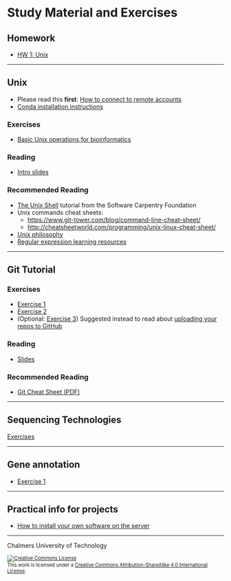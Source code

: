 # Study Material and Exercises

## Homework

* [HW 1: Unix](homework1.md)

<hr />


## Unix

* Please read this **first**: [How to connect to remote accounts](remote-hosts.md)
* [Conda installation instructions](unix/conda_install.md)

### Exercises
* [Basic Unix operations for bioinformatics](unix-tasks.md)

### Reading
* [Intro slides](unix-intro.pdf)

### Recommended Reading
* [The Unix Shell](https://swcarpentry.github.io/shell-novice/) tutorial from the Software Carpentry Foundation
* Unix commands cheat sheets:
  * https://www.git-tower.com/blog/command-line-cheat-sheet/
  * http://cheatsheetworld.com/programming/unix-linux-cheat-sheet/
* [Unix philosophy](unix-philosophy.md)
* [Regular expression learning resources](regex.md)

<hr />


## Git Tutorial
### Exercises

* [Exercise 1](git-exercise-1.md)
* [Exercise 2](git-exercise-2.md)
* (Optional: [Exercise 3](git-exercise-3.md))  Suggested instead to read about [uploading your repos to GitHub](https://help.github.com/en/github/importing-your-projects-to-github/adding-an-existing-project-to-github-using-the-command-line)

### Reading

* [Slides](git-tutorial-chalmers.pdf)

### Recommended Reading
* [Git Cheat Sheet (PDF)](https://github.github.com/training-kit/downloads/github-git-cheat-sheet.pdf)

<hr />


## Sequencing Technologies

[Exercises](sequencing_technologies_exercises.md)

<hr />


## Gene annotation
* [Exercise 1](gene-prediction-exercise.md)

<hr />


## Practical info for projects

* [How to install your own software on the server](installing_software_on_the_server.md)

<hr />


Chalmers University of Technology

<footer style="font-size:0.8em">

<a rel="license" href="http://creativecommons.org/licenses/by-sa/4.0/">
<img alt="Creative Commons License" style="border-width:0" src="https://i.creativecommons.org/l/by-sa/4.0/80x15.png" />
</a><br />This work is licensed under a <a rel="license" href="http://creativecommons.org/licenses/by-sa/4.0/">Creative Commons Attribution-ShareAlike 4.0 International License</a>.

</footer>
